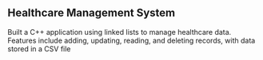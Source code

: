 ## Healthcare Management System
Built a C++ application using linked lists to manage healthcare data. Features include adding,
updating, reading, and deleting records, with data stored in a CSV file
